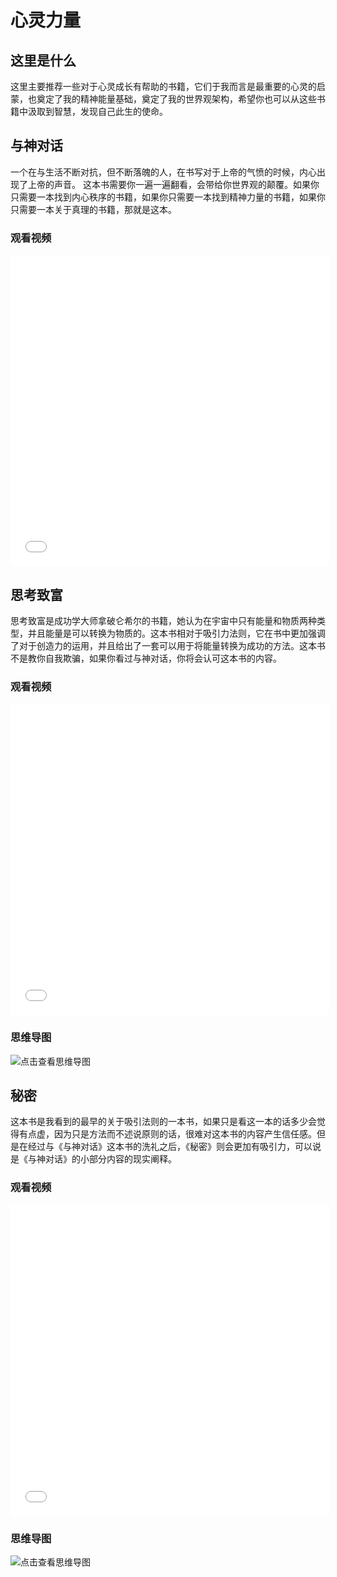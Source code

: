 # 心灵力量

## 这里是什么
这里主要推荐一些对于心灵成长有帮助的书籍，它们于我而言是最重要的心灵的启蒙，也奠定了我的精神能量基础，奠定了我的世界观架构，希望你也可以从这些书籍中汲取到智慧，发现自己此生的使命。

## 与神对话
一个在与生活不断对抗，但不断落魄的人，在书写对于上帝的气愤的时候，内心出现了上帝的声音。
这本书需要你一遍一遍翻看，会带给你世界观的颠覆。如果你只需要一本找到内心秩序的书籍，如果你只需要一本找到精神力量的书籍，如果你只需要一本关于真理的书籍，那就是这本。

### 观看视频
<iframe height=498 width=510 src="//player.bilibili.com/player.html?aid=57934489&bvid=BV1G4411c7yG&cid=101100272&page=1&autoplay=0" scrolling="no" border="0" frameborder="no" framespacing="0" allowfullscreen="true"> </iframe>

## 思考致富
思考致富是成功学大师拿破仑希尔的书籍，她认为在宇宙中只有能量和物质两种类型，并且能量是可以转换为物质的。这本书相对于吸引力法则，它在书中更加强调了对于创造力的运用，并且给出了一套可以用于将能量转换为成功的方法。这本书不是教你自我欺骗，如果你看过与神对话，你将会认可这本书的内容。
### 观看视频
<iframe height=498 width=510 src="//player.bilibili.com/player.html?aid=718959894&bvid=BV1aQ4y1S7mN&cid=435111005&page=1&autoplay=0" scrolling="no" border="0" frameborder="no" framespacing="0" allowfullscreen="true"> </iframe>

### 思维导图
![点击查看思维导图](asset/思考致富.svg)

## 秘密
这本书是我看到的最早的关于吸引法则的一本书，如果只是看这一本的话多少会觉得有点虚，因为只是方法而不述说原则的话，很难对这本书的内容产生信任感。但是在经过与《与神对话》这本书的洗礼之后，《秘密》则会更加有吸引力，可以说是《与神对话》的小部分内容的现实阐释。
### 观看视频
<iframe height=498 width=510 src="//player.bilibili.com/player.html?aid=540468773&bvid=BV1Ri4y1t7jv&cid=185092706&page=1&autoplay=0" scrolling="no" border="0" frameborder="no" framespacing="0" allowfullscreen="true"> </iframe>


### 思维导图
![点击查看思维导图](asset/secret.svg)
